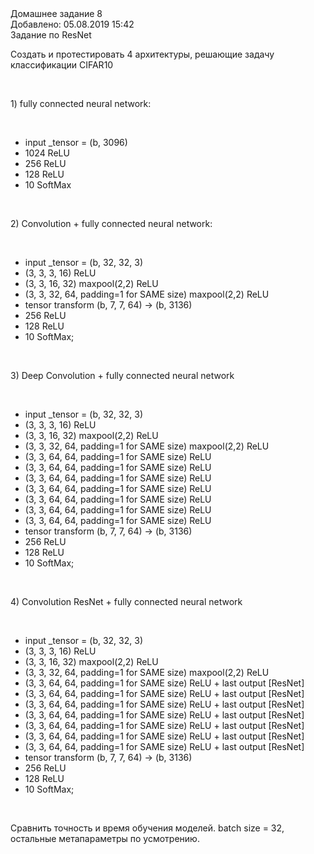 <div _ngcontent-tcw-c27="" class="homework__info"><div _ngcontent-tcw-c27="" class="homework__info-wrap"><div _ngcontent-tcw-c27="" class="homework__info-text"><!----><div _ngcontent-tcw-c27="" class="homework__number ng-star-inserted"> Домашнее задание  8 </div><!----><div _ngcontent-tcw-c27="" class="homework__date"> Добавлено: 05.08.2019 15:42 </div></div><!----></div><div _ngcontent-tcw-c27="" class="homework__title">Задание по ResNet</div><div _ngcontent-tcw-c27="" class="homework__description wysiwyg-content wysiwyg-content--inverted"><p>Создать и протестировать 4 архитектуры, решающие задачу классификации CIFAR10</p><p><br></p><p>1) fully connected neural network:</p><p><br></p><ul><li>input _tensor = (b, 3096)</li><li>1024 ReLU</li><li>256 ReLU</li><li>128 ReLU</li><li>10 SoftMax</li></ul><p><br></p><p>2) Convolution + fully connected neural network:</p><p><br></p><ul><li>input _tensor = (b, 32, 32, 3)</li><li>(3, 3, 3, 16) ReLU</li><li>(3, 3, 16, 32) maxpool(2,2) ReLU</li><li>(3, 3, 32, 64, padding=1 for SAME size) maxpool(2,2) ReLU</li><li>tensor transform (b, 7, 7, 64) -&gt; (b, 3136)</li><li>256 ReLU</li><li>128 ReLU</li><li>10 SoftMax;</li></ul><p><br></p><p>3) Deep Convolution + fully connected neural network</p><p><br></p><ul><li>input _tensor = (b, 32, 32, 3)</li><li>(3, 3, 3, 16) ReLU</li><li>(3, 3, 16, 32) maxpool(2,2) ReLU</li><li>(3, 3, 32, 64, padding=1 for SAME size) maxpool(2,2) ReLU</li><li>(3, 3, 64, 64, padding=1 for SAME size) ReLU</li><li>(3, 3, 64, 64, padding=1 for SAME size) ReLU</li><li>(3, 3, 64, 64, padding=1 for SAME size) ReLU</li><li>(3, 3, 64, 64, padding=1 for SAME size) ReLU</li><li>(3, 3, 64, 64, padding=1 for SAME size) ReLU</li><li>(3, 3, 64, 64, padding=1 for SAME size) ReLU</li><li>(3, 3, 64, 64, padding=1 for SAME size) ReLU</li><li>tensor transform (b, 7, 7, 64) -&gt; (b, 3136)</li><li>256 ReLU</li><li>128 ReLU</li><li>10 SoftMax;</li></ul><p><br></p><p>4) Convolution ResNet + fully connected neural network</p><p><br></p><ul><li>input _tensor = (b, 32, 32, 3)</li><li>(3, 3, 3, 16) ReLU</li><li>(3, 3, 16, 32) maxpool(2,2) ReLU</li><li>(3, 3, 32, 64, padding=1 for SAME size) maxpool(2,2) ReLU</li><li>(3, 3, 64, 64, padding=1 for SAME size) ReLU + last output [ResNet]</li><li>(3, 3, 64, 64, padding=1 for SAME size) ReLU + last output [ResNet]</li><li>(3, 3, 64, 64, padding=1 for SAME size) ReLU + last output [ResNet]</li><li>(3, 3, 64, 64, padding=1 for SAME size) ReLU + last output [ResNet]</li><li>(3, 3, 64, 64, padding=1 for SAME size) ReLU + last output [ResNet]</li><li>(3, 3, 64, 64, padding=1 for SAME size) ReLU + last output [ResNet]</li><li>(3, 3, 64, 64, padding=1 for SAME size) ReLU + last output [ResNet]</li><li>tensor transform (b, 7, 7, 64) -&gt; (b, 3136)</li><li>256 ReLU</li><li>128 ReLU</li><li>10 SoftMax;</li></ul><p><br></p><p>Сравнить точность и время обучения моделей. batch size = 32, остальные метапараметры по усмотрению.</p></div><div _ngcontent-tcw-c27=""><!----><!----><!----></div></div>
